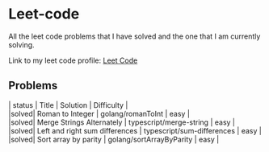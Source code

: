 # Leet-code

All the leet code problems that I have solved and the one that I am currently solving.

Link to my leet code profile: [Leet Code](https://leetcode.com/u/ElouanDaCosta/)

## Problems

<p>
| status | Title | Solution | Difficulty | <br>
|solved| Roman to Integer | golang/romanToInt | easy | <br>
|solved| Merge Strings Alternately | typescript/merge-string | easy | <br>
|solved| Left and right sum differences | typescript/sum-differences | easy | <br>
|solved| Sort array by parity | golang/sortArrayByParity | easy | <br>
</p>
